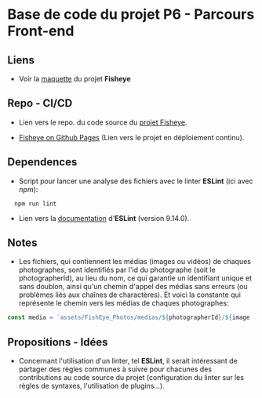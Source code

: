 # Base de code du projet P6 - Parcours Front-end

## Liens

* Voir la [maquette](https://www.figma.com/file/Q3yNeD7WTK9QHDldg9vaRl/UI-Design-FishEye-FR?node-id=0%3A1) du projet **Fisheye**

## Repo - CI/CD

* Lien vers le repo. du code source du [projet Fisheye](https://github.com/gouttebroze/Front-End-Fisheye).

* [Fisheye on Github Pages](https://gouttebroze.github.io/Front-End-Fisheye/) (Lien vers le projet en déploiement continu).

## Dependences

* Script pour lancer une analyse des fichiers avec le linter **ESLint** (ici avec *npm*):

```shell
  npm run lint
```

* Lien vers la [documentation](https://eslint.org/docs/latest/) d'**ESLint** (version 9.14.0).

## Notes

* Les fichiers, qui contiennent les médias (images ou vidéos) de chaques photographes, sont identifiés par l'id du photographe (soit le photographerId), au lieu du nom, ce qui garantie un identifiant unique et sans doublon, ainsi qu'un chemin d'appel des médias sans erreurs (ou problèmes liés aux chaînes de charactères). Et voici la constante qui représente le chemin vers les médias de chaques photographes:

```js
const media = `assets/FishEye_Photos/medias/${photographerId}/${image || video}`;
```

## Propositions - Idées

* Concernant l'utilisation d'un linter, tel **ESLint**, il serait intéressant de partager des règles communes à suivre pour chacunes des contributions au code source du projet (configuration du linter sur les règles de syntaxes, l'utilisation de plugins...).
